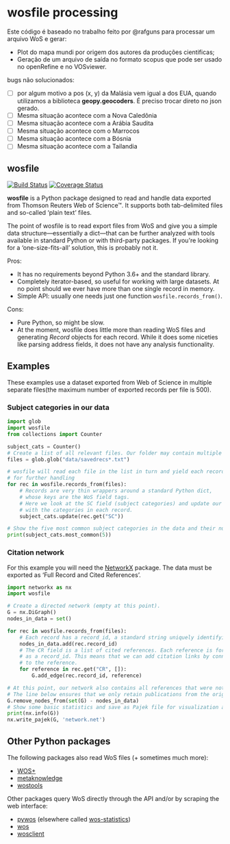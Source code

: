 # wosfile processing

Este código é baseado no trabalho feito por @rafguns para processar um arquivo WoS e gerar:

- Plot do mapa mundi por origem dos autores da produções cientificas;
- Geração de um arquivo de saída no formato scopus que pode ser usado no openRefine e no VOSviewer.

bugs não solucionados:

-[ ] por algum motivo a pos (x, y) da Malásia vem igual a dos EUA, quando utilizamos a biblioteca **geopy.geocoders**. É preciso trocar direto no json gerado.
-[ ] Mesma situação acontece com a Nova Caledônia
-[ ] Mesma situação acontece com a Arábia Saudita
-[ ] Mesma situação acontece com o Marrocos
-[ ] Mesma situação acontece com a Bósnia
-[ ] Mesma situação acontece com a Tailandia

## wosfile

[![Build Status](https://travis-ci.org/rafguns/wosfile.svg?branch=master)](https://travis-ci.org/rafguns/wosfile)
[![Coverage Status](https://coveralls.io/repos/rafguns/wosfile/badge.svg?branch=master&service=github)](https://coveralls.io/github/rafguns/wosfile?branch=master)

**wosfile** is a Python package designed to read and handle data exported from Thomson Reuters Web of Science™. It supports both tab-delimited files and so-called ‘plain text’ files.

The point of wosfile is to read export files from WoS and give you a simple data structure—essentially a dict—that can be further analyzed with tools available in standard Python or with third-party packages. If you're looking for a ‘one-size-fits-all’ solution, this is probably not it.

Pros:
* It has no requirements beyond Python 3.6+ and the standard library.
* Completely iterator-based, so useful for working with large datasets. At no point should we ever have more than one single record in memory.
* Simple API: usually one needs just one function `wosfile.records_from()`.

Cons:
* Pure Python, so might be slow.
* At the moment, wosfile does little more than reading WoS files and generating *Record* objects for each record. While it does some niceties like parsing address fields, it does not have any analysis functionality.

## Examples

These examples use a dataset exported from Web of Science in multiple separate files(the maximum number of exported records per file is 500).

### Subject categories in our data

```python
import glob
import wosfile
from collections import Counter

subject_cats = Counter()
# Create a list of all relevant files. Our folder may contain multiple export files.
files = glob.glob("data/savedrecs*.txt")

# wosfile will read each file in the list in turn and yield each record
# for further handling
for rec in wosfile.records_from(files):
    # Records are very thin wrappers around a standard Python dict,
    # whose keys are the WoS field tags.
    # Here we look at the SC field (subject categories) and update our counter
    # with the categories in each record.
    subject_cats.update(rec.get("SC"))

# Show the five most common subject categories in the data and their number.
print(subject_cats.most_common(5))
```

### Citation network

For this example you will need the [NetworkX](http://networkx.github.io/) package. The data must be exported as ‘Full Record and Cited References’.

```python
import networkx as nx
import wosfile

# Create a directed network (empty at this point).
G = nx.DiGraph()
nodes_in_data = set()

for rec in wosfile.records_from(files):
    # Each record has a record_id, a standard string uniquely identifying the reference.
    nodes_in_data.add(rec.record_id)
    # The CR field is a list of cited references. Each reference is formatted the same
    # as a record_id. This means that we can add citation links by connecting the record_id
    # to the reference.
    for reference in rec.get("CR", []):
        G.add_edge(rec.record_id, reference)

# At this point, our network also contains all references that were not in the original data.
# The line below ensures that we only retain publications from the original data set.
G.remove_nodes_from(set(G) - nodes_in_data)
# Show some basic statistics and save as Pajek file for visualization and/or further analysis.
print(nx.info(G))
nx.write_pajek(G, 'network.net')
```

## Other Python packages

The following packages also read WoS files (+ sometimes much more):
* [WOS+](https://pypi.org/project/WOSplus/)
* [metaknowledge](https://pypi.org/project/metaknowledge/)
* [wostools](https://pypi.org/project/wostools/)

Other packages query WoS directly through the API and/or by scraping the web interface:
* [pywos](https://pypi.org/project/pywos/) (elsewhere called [wos-statistics](https://github.com/refraction-ray/wos-statistics))
* [wos](https://pypi.org/project/wos/)
* [wosclient](https://pypi.org/project/wosclient/)
